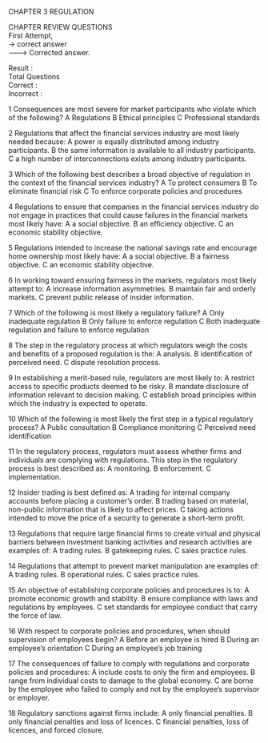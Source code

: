 CHAPTER 3 REGULATION

CHAPTER REVIEW QUESTIONS    
First Attempt,     
-> correct answer      
---> Corrected answer.    

Result :     
Total Questions       
Correct :        
Incorrect :     

1 Consequences are most severe for market participants who violate which of the following?
A Regulations
B Ethical principles
C Professional standards

2 Regulations that affect the financial services industry are most likely needed because:
A power is equally distributed among industry participants.
B the same information is available to all industry participants.
C a high number of interconnections exists among industry participants.

3 Which of the following best describes a broad objective of regulation in the context of the financial services industry?
A To protect consumers
B To eliminate financial risk
C To enforce corporate policies and procedures

4 Regulations to ensure that companies in the financial services industry do not engage in practices that could cause failures in the financial markets most likely have:
A a social objective.
B an efficiency objective.
C an economic stability objective.

5 Regulations intended to increase the national savings rate and encourage home ownership most likely have:
A a social objective.
B a fairness objective.
C an economic stability objective.

6 In working toward ensuring fairness in the markets, regulators most likely attempt to:
A increase information asymmetries.
B maintain fair and orderly markets.
C prevent public release of insider information.

7 Which of the following is most likely a regulatory failure?
A Only inadequate regulation
B Only failure to enforce regulation
C Both inadequate regulation and failure to enforce regulation

8 The step in the regulatory process at which regulators weigh the costs and benefits of a proposed regulation is the:
A analysis.
B identification of perceived need.
C dispute resolution process.

9 In establishing a merit-based rule, regulators are most likely to:
A restrict access to specific products deemed to be risky.
B mandate disclosure of information relevant to decision making.
C establish broad principles within which the industry is expected to operate.

10 Which of the following is most likely the first step in a typical regulatory process?
A Public consultation
B Compliance monitoring
C Perceived need identification

11 In the regulatory process, regulators must assess whether firms and individuals are complying with regulations. This step in the regulatory process is best described as:
A monitoring.
B enforcement.
C implementation.

12 Insider trading is best defined as:
A trading for internal company accounts before placing a customer’s order.
B trading based on material, non-public information that is likely to affect prices.
C taking actions intended to move the price of a security to generate a short-term profit.

13 Regulations that require large financial firms to create virtual and physical barriers between investment banking activities and research activities are examples of:
A trading rules.
B gatekeeping rules.
C sales practice rules.

14 Regulations that attempt to prevent market manipulation are examples of:
A trading rules.
B operational rules.
C sales practice rules.

15 An objective of establishing corporate policies and procedures is to:
A promote economic growth and stability.
B ensure compliance with laws and regulations by employees.
C set standards for employee conduct that carry the force of law.

16 With respect to corporate policies and procedures, when should supervision of employees begin?
A Before an employee is hired
B During an employee’s orientation
C During an employee’s job training

17 The consequences of failure to comply with regulations and corporate policies and procedures:
A include costs to only the firm and employees.
B range from individual costs to damage to the global economy.
C are borne by the employee who failed to comply and not by the employee’s supervisor or employer.

18 Regulatory sanctions against firms include:
A only financial penalties.
B only financial penalties and loss of licences.
C financial penalties, loss of licences, and forced closure.
